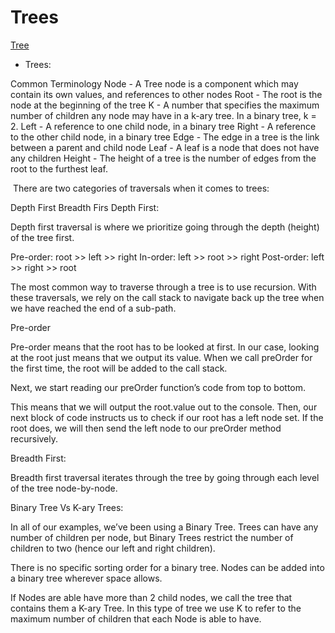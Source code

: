 # Trees

[Tree](https://codefellows.github.io/common_curriculum/data_structures_and_algorithms/Code_401/class-15/resources/Trees.html)<br>

* Trees:

Common Terminology
Node - A Tree node is a component which may contain its own values, and references to other nodes
Root - The root is the node at the beginning of the tree
K - A number that specifies the maximum number of children any node may have in a k-ary tree. In a binary tree, k = 2.
Left - A reference to one child node, in a binary tree
Right - A reference to the other child node, in a binary tree
Edge - The edge in a tree is the link between a parent and child node
Leaf - A leaf is a node that does not have any children
Height - The height of a tree is the number of edges from the root to the furthest leaf.




 There are two categories of traversals when it comes to trees:

Depth First
Breadth Firs
Depth First:

Depth first traversal is where we prioritize going through the depth (height) of the tree first.

Pre-order: root >> left >> right
In-order: left >> root >> right
Post-order: left >> right >> root


The most common way to traverse through a tree is to use recursion. With these traversals, we rely on the call stack to navigate back up the tree when we have reached the end of a sub-path.

Pre-order

Pre-order means that the root has to be looked at first. In our case, looking at the root just means that we output its value. When we call preOrder for the first time, the root will be added to the call stack.




Next, we start reading our preOrder function’s code from top to bottom.

This means that we will output the root.value out to the console. Then, our next block of code instructs us to check if our root has a left node set. If the root does, we will then send the left node to our preOrder method recursively.







Breadth First:

Breadth first traversal iterates through the tree by going through each level of the tree node-by-node.

Binary Tree Vs K-ary Trees:

In all of our examples, we’ve been using a Binary Tree. Trees can have any number of children per node, but Binary Trees restrict the number of children to two (hence our left and right children).

There is no specific sorting order for a binary tree. Nodes can be added into a binary tree wherever space allows.

If Nodes are able have more than 2 child nodes, we call the tree that contains them a K-ary Tree. In this type of tree we use K to refer to the maximum number of children that each Node is able to have.